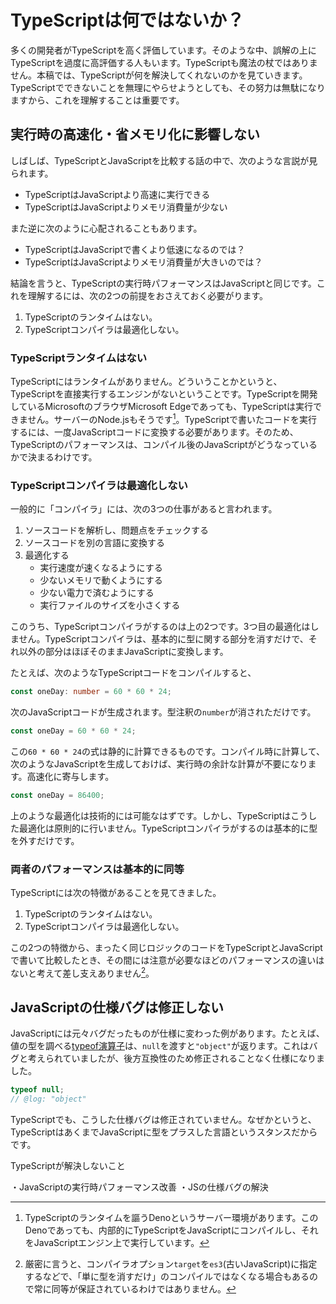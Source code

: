 # TypeScriptは何ではないか？

多くの開発者がTypeScriptを高く評価しています。そのような中、誤解の上にTypeScriptを過度に高評価する人もいます。TypeScriptも魔法の杖ではありません。本稿では、TypeScriptが何を解決してくれないのかを見ていきます。TypeScriptでできないことを無理にやらせようとしても、その努力は無駄になりますから、これを理解することは重要です。

## 実行時の高速化・省メモリ化に影響しない

しばしば、TypeScriptとJavaScriptを比較する話の中で、次のような言説が見られます。

- TypeScriptはJavaScriptより高速に実行できる
- TypeScriptはJavaScriptよりメモリ消費量が少ない

また逆に次のように心配されることもあります。

- TypeScriptはJavaScriptで書くより低速になるのでは？
- TypeScriptはJavaScriptよりメモリ消費量が大きいのでは？

結論を言うと、TypeScriptの実行時パフォーマンスはJavaScriptと同じです。これを理解するには、次の2つの前提をおさえておく必要がります。

1. TypeScriptのランタイムはない。
1. TypeScriptコンパイラは最適化しない。

### TypeScriptランタイムはない

TypeScriptにはランタイムがありません。どういうことかというと、TypeScriptを直接実行するエンジンがないということです。TypeScriptを開発しているMicrosoftのブラウザMicrosoft Edgeであっても、TypeScriptは実行できません。サーバーのNode.jsもそうです[^1]。TypeScriptで書いたコードを実行するには、一度JavaScriptコードに変換する必要があります。そのため、TypeScriptのパフォーマンスは、コンパイル後のJavaScriptがどうなっているかで決まるわけです。

[^1]: TypeScriptのランタイムを謳うDenoというサーバー環境があります。このDenoであっても、内部的にTypeScriptをJavaScriptにコンパイルし、それをJavaScriptエンジン上で実行しています。

### TypeScriptコンパイラは最適化しない

一般的に「コンパイラ」には、次の3つの仕事があると言われます。

1. ソースコードを解析し、問題点をチェックする
1. ソースコードを別の言語に変換する
1. 最適化する
   - 実行速度が速くなるようにする
   - 少ないメモリで動くようにする
   - 少ない電力で済むようにする
   - 実行ファイルのサイズを小さくする

このうち、TypeScriptコンパイラがするのは上の2つです。3つ目の最適化はしません。TypeScriptコンパイラは、基本的に型に関する部分を消すだけで、それ以外の部分はほぼそのままJavaScriptに変換します。

たとえば、次のようなTypeScriptコードをコンパイルすると、

```ts twoslash title="TypeScriptコード"
const oneDay: number = 60 * 60 * 24;
```

次のJavaScriptコードが生成されます。型注釈の`number`が消されただけです。

```js twoslash title="コンパイル後のJavaScriptコード"
const oneDay = 60 * 60 * 24;
```

この`60 * 60 * 24`の式は静的に計算できるものです。コンパイル時に計算して、次のようなJavaScriptを生成しておけば、実行時の余計な計算が不要になります。高速化に寄与します。

```js twoslash title="予め計算したJavaScriptコード"
const oneDay = 86400;
```

上のような最適化は技術的には可能なはずです。しかし、TypeScriptはこうした最適化は原則的に行いません。TypeScriptコンパイラがするのは基本的に型を外すだけです。

### 両者のパフォーマンスは基本的に同等

TypeScriptには次の特徴があることを見てきました。

1. TypeScriptのランタイムはない。
1. TypeScriptコンパイラは最適化しない。

この2つの特徴から、まったく同じロジックのコードをTypeScriptとJavaScriptで書いて比較したとき、その間には注意が必要なほどのパフォーマンスの違いはないと考えて差し支えありません[^2]。

[^2]: 厳密に言うと、コンパイラオプション`target`を`es3`(古いJavaScript)に指定するなどで、「単に型を消すだけ」のコンパイルではなくなる場合もあるので常に同等が保証されているわけではありません。

## JavaScriptの仕様バグは修正しない

JavaScriptには元々バグだったものが仕様に変わった例があります。たとえば、値の型を調べる[typeof演算子]は、`null`を渡すと`"object"`が返ります。これはバグと考えられていましたが、後方互換性のため修正されることなく仕様になりました。

[typeof演算子]: ../reference/values-types-variables/typeof-operator.md

```js twoslash
typeof null;
// @log: "object"
```

TypeScriptでも、こうした仕様バグは修正されていません。なぜかというと、TypeScriptはあくまでJavaScriptに型をプラスした言語というスタンスだからです。

<TweetILearned>

TypeScriptが解決しないこと

・JavaScriptの実行時パフォーマンス改善
・JSの仕様バグの解決

</TweetILearned>
